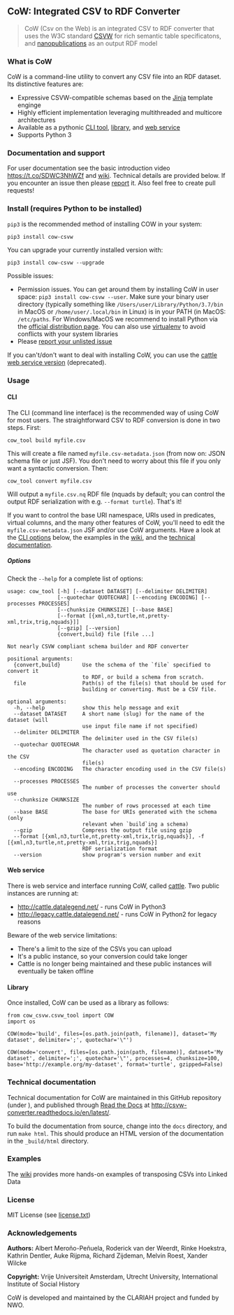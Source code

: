 ## CoW: Integrated CSV to RDF Converter

> CoW (Csv on the Web) is an integrated CSV to RDF converter that uses the W3C standard [CSVW](https://www.w3.org/TR/tabular-data-primer/) for rich semantic table specificatons, and [nanopublications](http://nanopub.org/) as an output RDF model



### What is CoW

CoW is a command-line utility to convert any CSV file into an RDF dataset. Its distinctive features are:

- Expressive CSVW-compatible schemas based on the [Jinja](https://github.com/pallets/jinja) template enginge
- Highly efficient implementation leveraging multithreaded and multicore architectures
- Available as a pythonic [CLI tool](#cli), [library](#library), and [web service](#web-service)
- Supports Python 3

### Documentation and support
For user documentation see the basic introduction video https://t.co/SDWC3NhWZf and [wiki](https://github.com/clariah/cow/wiki/). Technical details are provided below. If you encounter an issue then please [report](https://github.com/CLARIAH/COW/issues/new/choose) it. Also feel free to create pull requests!

### Install (requires Python to be installed)

`pip3` is the recommended method of installing COW in your system:

```
pip3 install cow-csvw
```

You can upgrade your currently installed version with:

```
pip3 install cow-csvw --upgrade
```

Possible issues:

- Permission issues. You can get around them by installing CoW in user space: `pip3 install cow-csvw --user`. Make sure your binary user directory (typically something like `/Users/user/Library/Python/3.7/bin` in MacOS or `/home/user/.local/bin` in Linux) is in your PATH (in MacOS: `/etc/paths`. For Windows/MacOS we recommend to install Python via the [official distribution page](https://www.python.org/downloads/). You can also use [virtualenv](https://virtualenv.pypa.io/en/latest/) to avoid conflicts with your system libraries
- Please [report your unlisted issue](https://github.com/CLARIAH/CoW/issues/new)

If you can't/don't want to deal with installing CoW, you can use the [cattle](http://cattle.datalegend.net/) [web service version](#web-service) (deprecated).

### Usage

#### CLI

The CLI (command line interface) is the recommended way of using CoW for most users. The straightforward CSV to RDF conversion is done in two steps. First:

```
cow_tool build myfile.csv
```

This will create a file named `myfile.csv-metadata.json` (from now on: JSON schema file or just JSF). You don't need to worry about this file if you only want a syntactic conversion. Then:

```
cow_tool convert myfile.csv
```

Will output a `myfile.csv.nq` RDF file (nquads by default; you can control the output RDF serialization with e.g. ``--format turtle``). That's it!

If you want to control the base URI namespace, URIs used in predicates, virtual columns, and the many other features of CoW, you'll need to edit the `myfile.csv-metadata.json` JSF and/or use CoW arguments. Have a look at the [CLI options](#options) below, the examples in the [wiki](https://github.com/CLARIAH/CoW/wiki), and the [technical documentation](http://csvw-converter.readthedocs.io/en/latest/).

##### Options

Check the ``--help`` for a complete list of options:

```
usage: cow_tool [-h] [--dataset DATASET] [--delimiter DELIMITER]
                [--quotechar QUOTECHAR] [--encoding ENCODING] [--processes PROCESSES]
                [--chunksize CHUNKSIZE] [--base BASE]
                [--format [{xml,n3,turtle,nt,pretty-xml,trix,trig,nquads}]]
				[--gzip] [--version]
                {convert,build} file [file ...]

Not nearly CSVW compliant schema builder and RDF converter

positional arguments:
  {convert,build}       Use the schema of the `file` specified to convert it
                        to RDF, or build a schema from scratch.
  file                  Path(s) of the file(s) that should be used for
                        building or converting. Must be a CSV file.

optional arguments:
  -h, --help            show this help message and exit
  --dataset DATASET     A short name (slug) for the name of the dataset (will
                        use input file name if not specified)
  --delimiter DELIMITER
                        The delimiter used in the CSV file(s)
  --quotechar QUOTECHAR
                        The character used as quotation character in the CSV
                        file(s)
  --encoding ENCODING   The character encoding used in the CSV file(s)

  --processes PROCESSES
                        The number of processes the converter should use
  --chunksize CHUNKSIZE
                        The number of rows processed at each time
  --base BASE           The base for URIs generated with the schema (only
                        relevant when `build`ing a schema)
  --gzip 				Compress the output file using gzip
  --format [{xml,n3,turtle,nt,pretty-xml,trix,trig,nquads}], -f [{xml,n3,turtle,nt,pretty-xml,trix,trig,nquads}]
                        RDF serialization format
  --version             show program's version number and exit
```

#### Web service

There is web service and interface running CoW, called [cattle](http://cattle.datalegend.net/). Two public instances are running at:

- http://cattle.datalegend.net/ - runs CoW in Python3
- http://legacy.cattle.datalegend.net/ - runs CoW in Python2 for legacy reasons

Beware of the web service limitations:

- There's a limit to the size of the CSVs you can upload
- It's a public instance, so your conversion could take longer
- Cattle is no longer being maintained and these public instances will eventually be taken offline

#### Library

Once installed, CoW can be used as a library as follows:

```
from cow_csvw.csvw_tool import COW
import os

COW(mode='build', files=[os.path.join(path, filename)], dataset='My dataset', delimiter=';', quotechar='\"')

COW(mode='convert', files=[os.path.join(path, filename)], dataset='My dataset', delimiter=';', quotechar='\"', processes=4, chunksize=100, base='http://example.org/my-dataset', format='turtle', gzipped=False)
```

### Technical documentation

Technical documentation for CoW are maintained in this GitHub repository (under <docs>), and published through [Read the Docs](http://readthedocs.org) at <http://csvw-converter.readthedocs.io/en/latest/>.

To build the documentation from source, change into the `docs` directory, and run `make html`. This should produce an HTML version of the documentation in the `_build/html` directory.

### Examples

The [wiki](https://github.com/CLARIAH/COW/wiki) provides more hands-on examples of transposing CSVs into Linked Data

### License

MIT License (see [license.txt](license.txt))

### Acknowledgements

**Authors:**    Albert Meroño-Peñuela, Roderick van der Weerdt, Rinke Hoekstra, Kathrin Dentler, Auke Rijpma, Richard Zijdeman, Melvin Roest, Xander Wilcke

**Copyright:**  Vrije Universiteit Amsterdam, Utrecht University, International Institute of Social History


CoW is developed and maintained by the CLARIAH project and funded by NWO.
